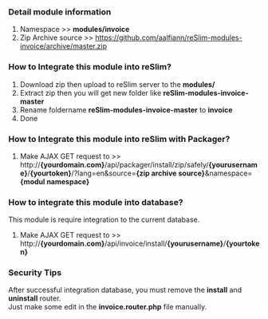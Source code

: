 ### Detail module information

1. Namespace >> **modules/invoice**
2. Zip Archive source >> 
    https://github.com/aalfiann/reSlim-modules-invoice/archive/master.zip

### How to Integrate this module into reSlim?

1. Download zip then upload to reSlim server to the **modules/**
2. Extract zip then you will get new folder like **reSlim-modules-invoice-master**
3. Rename foldername **reSlim-modules-invoice-master** to **invoice**
4. Done

### How to Integrate this module into reSlim with Packager?

1. Make AJAX GET request to >>
    http://**{yourdomain.com}**/api/packager/install/zip/safely/**{yourusername}**/**{yourtoken}**/?lang=en&source=**{zip archive source}**&namespace=**{modul namespace}**

### How to integrate this module into database?
This module is require integration to the current database.

1. Make AJAX GET request to >>
    http://**{yourdomain.com}**/api/invoice/install/**{yourusername}**/**{yourtoken}**

### Security Tips
After successful integration database, you must remove the **install** and **uninstall** router.  
Just make some edit in the **invoice.router.php** file manually.